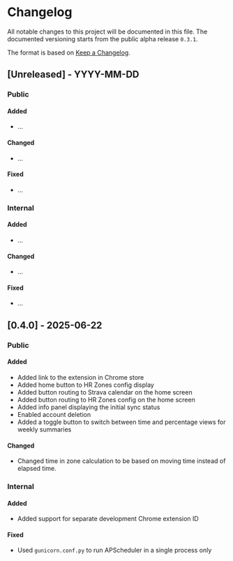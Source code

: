 # Changelog
All notable changes to this project will be documented in this file. The documented versioning starts from the public alpha release `0.3.1`.

The format is based on [Keep a Changelog](https://keepachangelog.com/en/1.0.0/).


## [Unreleased] - YYYY-MM-DD

### Public

#### Added
- ...

#### Changed
- ...

#### Fixed
- ...


### Internal

#### Added
- ...

#### Changed
- ...

#### Fixed
- ...


## [0.4.0] - 2025-06-22

### Public

#### Added
- Added link to the extension in Chrome store
- Added home button to HR Zones config display
- Added button routing to Strava calendar on the home screen
- Added button routing to HR Zones config on the home screen
- Added info panel displaying the initial sync status
- Enabled account deletion
- Added a toggle button to switch between time and percentage views for weekly summaries

#### Changed
- Changed time in zone calculation to be based on moving time instead of elapsed time.


### Internal

#### Added
- Added support for separate development Chrome extension ID

#### Fixed
- Used `gunicorn.conf.py` to run APScheduler in a single process only
